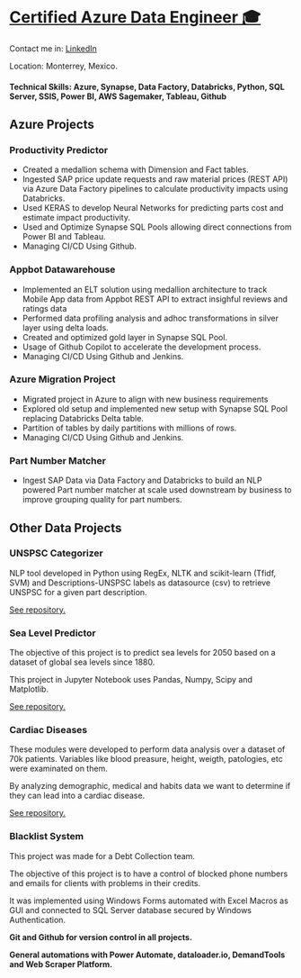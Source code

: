 # [Certified Azure Data Engineer 🎓](https://learn.microsoft.com/en-us/users/davidhernandez-6060/credentials/5564a068924c3840?ref=https%3A%2F%2Fwww.linkedin.com%2F)

Contact me in:
[LinkedIn](https://www.linkedin.com/in/davhercar/)

Location: Monterrey, Mexico.

#### Technical Skills: Azure, Synapse, Data Factory, Databricks, Python, SQL Server, SSIS, Power BI, AWS Sagemaker, Tableau, Github

## Azure Projects

### **Productivity Predictor**
- Created a medallion schema with Dimension and Fact tables.
- Ingested SAP price update requests and raw material prices (REST API) via Azure Data Factory pipelines to calculate productivity impacts using Databricks.
- Used KERAS to develop Neural Networks for predicting parts cost and estimate impact productivity.
- Used and Optimize Synapse SQL Pools allowing direct connections from Power BI and Tableau.
- Managing CI/CD Using Github.

### Appbot Datawarehouse
- Implemented an ELT solution using medallion architecture to track Mobile App data from Appbot REST API to extract insighful reviews and ratings data
- Performed data profiling analysis and adhoc transformations in silver layer using delta loads.
- Created and optimized gold layer in Synapse SQL Pool.
- Usage of Github Copilot to accelerate the development process.
- Managing CI/CD Using Github and Jenkins.

### Azure Migration Project
- Migrated project in Azure to align with new business requirements
- Explored old setup and implemented new setup with Synapse SQL Pool replacing Databricks Delta table.
- Partition of tables by daily partitions with millions of rows.
- Managing CI/CD Using Github and Jenkins.

### Part Number Matcher
- Ingest SAP Data via Data Factory and Databricks to build an NLP powered Part number matcher at scale used downstream by business to improve grouping quality for part numbers.


## Other Data Projects

### **UNSPSC Categorizer** 
NLP tool developed in Python using RegEx, NLTK and scikit-learn (Tfidf, SVM) and Descriptions-UNSPSC labels as datasource (csv) to retrieve UNSPSC for a given part description.

[See repository.](https://github.com/dehercar/UNSPSC_Categorizer)

### **Sea Level Predictor** 
The objective of this project is to predict sea levels for 2050 based on a dataset of global sea levels since 1880.

This project in Jupyter Notebook uses Pandas, Numpy, Scipy and Matplotlib.

[See repository.](https://github.com/dehercar/sea_level_predictor) 


### **Cardiac Diseases**
These modules were developed to perform data analysis over a dataset of 70k patients. Variables like blood preasure, height, weigth, patologies, etc were examinated on them.

By analyzing demographic, medical and habits data we want to determine if they can lead into a cardiac disease.

[See repository.](https://github.com/dehercar/medical_data)


### Blacklist System
This project was made for a Debt Collection team. 

The objective of this project is to have a control of blocked phone numbers and emails for clients with problems in their credits.

It was implemented using Windows Forms automated with Excel Macros as GUI and connected to SQL Server database secured by Windows Authentication.

**Git and Github for version control in all projects.**

**General automations with Power Automate, dataloader.io, DemandTools and Web Scraper Platform.**
